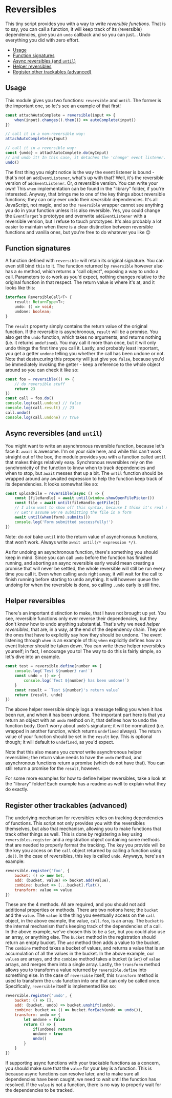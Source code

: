# Reversibles

This tiny script provides you with a way to write _reversible functions_. That is to say, you can call a function, it will keep track of its (reversible) dependencies, give you an `undo` callback and so you can just... Undo everything you did with zero effort.

- [Usage](#usage)
- [Function signatures](#function-signatures)
- [Async reversibles (and `until`)](#async-reversibles)
- [Helper reversibles](#helper-reversibles)
- [Register other trackables (advanced)](#reversible-register)

<a name="usage"></a>
## Usage

This module gives you two functions: `reversible` and `until`. The former is the important one, so let's see an example of that first!
```js
const attachAutoComplete = reversible(input => {
    when(input).changes().then(() => autoComplete(input))
})

// call it in a non-reversible way:
attachAutoComplete(myInput)

// call it in a reversible way:
const {undo} = attachAutoComplete.do(myInput)
// and undo it! In this case, it detaches the 'change' event listener.
undo()
```
The first thing you might notice is the way the event listener is bound - that's not an `addEventListener`, what's up with that? Well, it's the reversible version of `addEventListener`. Or, _a_ reversible version. You can write your own! This `when` implementation can be found in the "library" folder, if you're interested. Anyway, that brings me to one of the key things about reversible functions; they can only ever undo their _reversible_ dependencies. It's all JavaScript, not magic, and so the `reversible` wrapper cannot see anything you do in your function unless it is also reversible. Yes, you could change the `EventTarget`'s prototype and overwrite `addEventListener` with a reversible version, but I refuse to touch prototypes. It's also probably a lot easier to maintain when there is a clear distinction between reversible functions and vanilla ones, but you're free to do whatever you like :wink:

<a name="function-signatures"></a>
## Function signatures

A function defined with `reversible` will retain its original signature. You can even still bind `this` to it. The function returned by `reversible` however also has a `do` method, which returns a "call object", exposing a way to undo a call. Parameters to `do` work as you'd expect, nothing changes relative to the original function in that respect. The return value is where it's at, and it looks like this:
```ts
interface ReversibleCall<T> {
    result: ReturnType<T>;
    undo: () => void;
    undone: boolean;
}
```
The `result` property simply contains the return value of the original function. If the reversible is asynchronous, `result` will be a promise. You also get the `undo` function, which takes no arguments, and returns nothing (i.e. it returns `undefined`). You may call it more than once, but it will only undo things the first time you call it. Lastly, and probably least important, you get a getter `undone` telling you whether the call has been undone or not. Note that destrucuring this property will just give you `false`, because you'd be immediately invoking the getter - keep a reference to the whole object around so you can check it like so:
```js
const foo = reversible(() => {
    // do reversible stuff
    return 23
})
const call = foo.do()
console.log(call.undone) // false
console.log(call.result) // 23
call.undo()
console.log(call.undone) // true
```

<a name="async-reversibles"></a>
## Async reversibles (and `until`)

You might want to write an asynchronous reversible function, because let's face it: `await` is awesome. I'm on your side here, and while this can't work straight out of the box, the module provides you with a function called `until` that makes things relatively easy. Synchronous reversibles rely on the synchronicity of the function to know when to track dependencies and when to stop, but `await` messes that up a bit. The `until` function should be wrapped around any awaited expression to help the function keep track of its dependencies. It looks somewhat like so:
```js
const uploadFile = reversible(async () => {
    const [fileHandle] = await until(window.showOpenFilePicker())
    const file = await until(fileHandle.getFile())
    // I also want to show off this syntax, because I think it's real nice
    // Let's assume we're submitting the file in a form
    await until(when(form).submits())
    console.log('Form submitted successfully!')
})
```
Note: do _not_ bake `until` into the return value of asynchronous functions, that won't work. Always write `await until(/* expression */)`.

As for undoing an asynchronous function, there's something you should keep in mind. Since you can call `undo` before the function has finished running, and aborting an async reversible early would mean creating a promise that will never be settled, the whole reversible will still be run every time you call it. Even when calling `undo` right away, it will wait for the call to finish running before starting to undo anything. It will however queue the undoing for when the reversible is done, so calling `.undo` early is still fine.

<a name="helper-reversibles"></a>
## Helper reversibles

There's an important distinction to make, that I have not brought up yet. You see, reversible functions only ever reverse their dependencies, but they don't know how to undo anything substantial. That's why we need _helper reversibles_, that are, in a way, at the end of the dependency chain. They are the ones that have to explicitly say how they should be undone. The event listening through `when` is an example of this; `when` explicitly defines how an event listener should be taken down. You can write these helper reversibles yourself; in fact, I encourage you to! The way to do this is fairly simple, so let's dive into an example.
```js
const test = reversible.define(number => {
    console.log(`Test ${number} ran!`)
    const undo = () => {
        console.log(`Test ${number} has been undone!`)
    }
    const result = `Test ${number}'s return value`
    return {result, undo}
})
```
The above helper reversible simply logs a message telling you when it has been run, and when it has been undone. The important part here is that you return an object with an `undo` method on it, that defines how to undo the function body. Don't worry about `undo`'s signature; it will be normalized (i.e. wrapped in another function, which returns `undefined` always). The return value of your function should be set in the `result` key. This is optional though; it will default to `undefined`, as you'd expect.

Note that this also means you _cannot_ write asynchronous helper reversibles; the return value needs to have the `undo` method, and asynchronous functions return a promise (which do not have that). You can still return a promise for the `result`, however. 

For some more examples for how to define helper reversibles, take a look at the "library" folder! Each example has a readme as well to explain what they do exactly.

<a name="reversible-register"></a>
## Register other trackables (advanced)

The underlying mechanism for reversibles relies on tracking dependencies of functions. This script not only provides you with the reversibles themselves, but also that mechanism, allowing you to make functions that track other things as well. This is done by registering a key using `reversibles.register` and a registration object containing some methods that are needed to properly format the tracking. The key you provide will be the key you access on the `call` object returned by calling a function using `.do()`. In the case of reversibles, this key is called `undo`. Anyways, here's an example:
```js
reversible.register('foo', {
    bucket: () => new Set,
    add: (bucket, value) => bucket.add(value),
    combine: bucket => [...bucket].flat(),
    transform: value => value
})
```
These are the 4 methods. All are required, and you should not add additional properties or methods. There are two notions here; the `bucket` and the `value`. The `value` is the thing you eventually access on the `call` object, in the above example, the value, `call.foo`, is an array. The `bucket` is the internal mechanism that's keeping track of the dependencies of a call. In the above example, we've chosen this to be a `Set`, but you could also use an array, or anything else. The `bucket` method in the registration should return an empty bucket. The `add` method then adds a value to the bucket. The `combine` method takes a bucket of values, and returns a value that is an accumulation of all the values in the bucket. In the above example, our `value`s are arrays, and the `combine` method takes a bucket (a `Set`) of `value` arrays, and merges them into a single array. Lastly, the `transform` method allows you to transform a value returned by `reversible.define` into something else. In the case of `reversible` itself, this `transform` method is used to transform the `undo` function into one that can only be called once. Specifically, `reversible` itself is implemented like so:
```js
reversible.register('undo', {
    bucket: () => [],
    add: (bucket, undo) => bucket.unshift(undo),
    combine: bucket => () => bucket.forEach(undo => undo()),
    transform: undo => {
        let undone = false
        return () => {
            if(undone) return
            undone = true
            undo()
        }
    }
})
``` 
If supporting async functions with your trackable functions as a concern, you should make sure that the `value` for your key is a function. This is because async functions can resolve later, and to make sure all dependencies have been caught, we need to wait until the function has resolved. If the `value` is not a function, there is no way to properly wait for the dependencies to be tracked.
